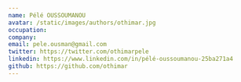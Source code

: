 ```yaml
---
name: Pélé OUSSOUMANOU
avatar: /static/images/authors/othimar.jpg
occupation:
company:
email: pele.ousman@gmail.com
twitter: https://twitter.com/othimarpele
linkedin: https://www.linkedin.com/in/pélé-oussoumanou-25ba271a4
github: https://github.com/othimar
---
```

